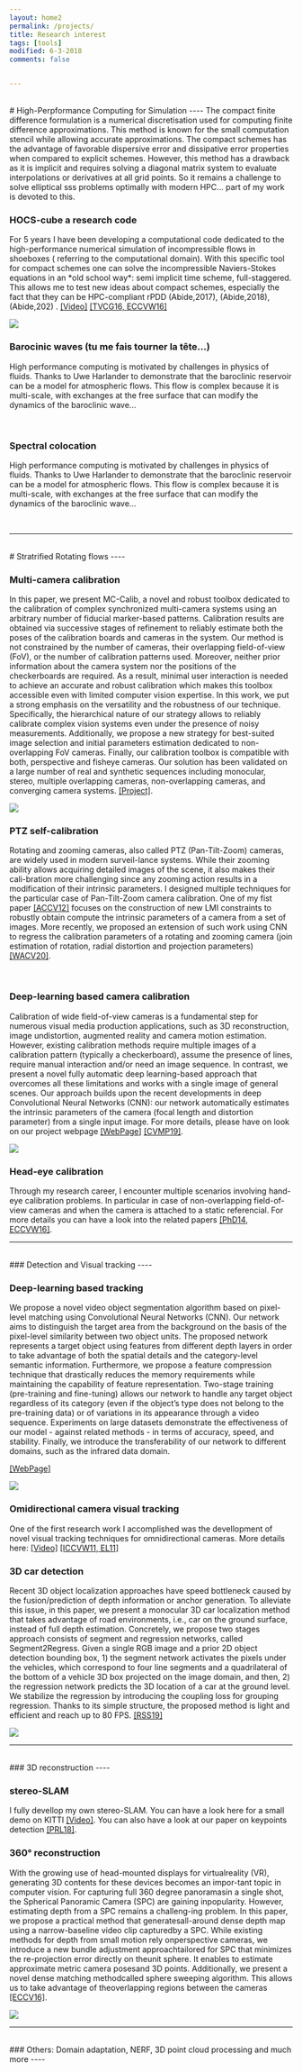 ```yaml
---
layout: home2
permalink: /projects/
title: Research interest
tags: [tools]
modified: 6-3-2018
comments: false


---
```

<br>
# High-Perpformance Computing for Simulation
----
The compact finite difference formulation is a numerical discretisation used for computing finite difference approximations.
This method is known for the small computation stencil  while allowing accurate approximations.
The compact schemes has the advantage of favorable dispersive error and dissipative error properties when compared to explicit schemes.
However, this method has a drawback as it is implicit and requires solving a diagonal matrix system to evaluate interpolations or derivatives at all grid points.
So it remains a challenge to solve elliptical sss problems optimally with modern HPC... part of my work is devoted to this.

<div class="post-container"> 
    <div class="post-content">
        <h3 class="post-title"> HOCS-cube  a research code </h3>
        <p>
		For 5 years I have been developing a computational code dedicated to the high-performance numerical simulation of incompressible flows in shoeboxes ( referring to the computational domain).
		With this specific tool for compact schemes one can solve the incompressible Naviers-Stokes equations in an *old school way*: semi implicit time scheme, full-staggered.
		This allows me to test new ideas about compact schemes, especially the fact that they can be HPC-compliant rPDD (Abide,2017), (Abide,2018),  (Abide,202) .
<a href="http://www.youtube.com/watch?feature=player_embedded&v=RYzgyOgVzM4">[Video]</a> 
<a href="https://www.researchgate.net/publication/305695638_A_Real-time_Augmented_Reality_System_to_See-Through_Cars">[TVCG16, </a>
<a href="https://link.springer.com/chapter/10.1007/978-3-319-48881-3_15">ECCVW16]</a>

 </p></div>
<div class="post-thumb"><img src="/images/STC-2.png" /></div>
</div>


<div class="post-container"> 
    <div class="post-content">
        <h3 class="post-title"> Barocinic waves (tu me fais tourner la tête...) </h3>
		<p>
		High performance computing is motivated by challenges in physics of fluids.
	    Thanks to Uwe Harlander to demonstrate that the baroclinic reservoir can be a model for atmospheric flows. This flow is complex because it is multi-scale, with exchanges at the free surface that can modify the dynamics of the baroclinic wave...
		</p>
<br />

<div class="post-container"> 
    <div class="post-content">
        <h3 class="post-title"> Spectral colocation  </h3>
		<p>
		High performance computing is motivated by challenges in physics of fluids.
	    Thanks to Uwe Harlander to demonstrate that the baroclinic reservoir can be a model for atmospheric flows. This flow is complex because it is multi-scale, with exchanges at the free surface that can modify the dynamics of the baroclinic wave...
		</p>
<br />

---
<br>
# Stratrified Rotating flows
----
<div class="post-container">
    <div class="post-content">
<h3 class="post-title">Multi-camera calibration</h3>
        <p> In this paper, we present MC-Calib, a novel and robust toolbox dedicated to the calibration of complex synchronized multi-camera systems using an arbitrary number of fiducial marker-based patterns. Calibration results are obtained via successive stages of refinement to reliably estimate both the poses of the calibration boards and cameras in the system. Our method is not constrained by the number of cameras, their overlapping field-of-view (FoV), or the number of calibration patterns used. Moreover, neither prior information about the camera system nor the positions of the checkerboards are required. As a result, minimal user interaction is needed to achieve an accurate and robust calibration which makes this toolbox accessible even with limited computer vision expertise. In this work, we put a strong emphasis on the versatility and the robustness of our technique. Specifically, the hierarchical nature of our strategy allows to reliably calibrate complex vision systems even under the presence of noisy measurements. Additionally, we propose a new strategy for best-suited image selection and initial parameters estimation dedicated to non-overlapping FoV cameras. Finally, our calibration toolbox is compatible with both, perspective and fisheye cameras. Our solution has been validated on a large number of real and synthetic sequences including monocular, stereo, multiple overlapping cameras, non-overlapping cameras, and converging camera systems. <a href="https://github.com/rameau-fr/MC-Calib">[Project]</a>.
</p></div>
<div class="post-thumb"><img src="/images/illustration-MCCalib.png" /></div>
</div>

<div class="post-container">
    <div class="post-content">
<h3 class="post-title">PTZ self-calibration</h3>
        <p> Rotating and zooming cameras, also called PTZ (Pan-Tilt-Zoom) cameras, are widely used in modern surveil-lance systems. While their zooming ability allows acquiring detailed images of the scene, it also makes their cali-bration more challenging since any zooming action results in a modification of their intrinsic parameters. I designed multiple techniques for the particular case of Pan-Tilt-Zoom camera calibration. One of my fist paper  <a href="https://www.researchgate.net/publication/232614240_Self-calibration_of_a_PTZ_Camera_Using_New_LMI_Constraints">[ACCV12]</a>  focuses on the construction of new LMI constraints to robustly obtain compute the intrinsic parameters of a camera from a set of images.
More recently, we proposed an extension of such work using CNN to regress the calibration parameters of a rotating and zooming camera (join estimation of rotation, radial distortion and projection parameters) <a href="http://openaccess.thecvf.com/content_WACV_2020/html/Zhang_DeepPTZ_Deep_Self-Calibration_for_PTZ_Cameras_WACV_2020_paper.html">[WACV20]</a>.
</p></div>
</div>

<br />

<div class="post-container">
    <div class="post-content">
<h3 class="post-title">Deep-learning based camera calibration</h3>
        <p>Calibration of wide field-of-view cameras is a fundamental step for numerous visual media production applications, such as 3D reconstruction, image undistortion, augmented reality and camera motion estimation. However, existing calibration methods require multiple images of a calibration pattern (typically a checkerboard), assume the presence of lines, require manual interaction and/or need an image sequence. In contrast, we present a novel fully automatic deep learning-based approach that overcomes all these limitations and works with a single image of general scenes. Our approach builds upon the recent developments in deep Convolutional Neural Networks (CNN): our network automatically estimates the intrinsic parameters of the camera (focal length and distortion parameter) from a single input image. For more details, please have on look on our project webpage 
<a href="https://github.com/alexvbogdan/DeepCalib">[WebPage]</a>
<a href="https://drive.google.com/file/d/1pZgR3wNS6Mvb87W0ixOHmEVV6tcI8d50/view">[CVMP19]</a>.
<div class="post-thumb"><img src="/images/Undistord.png"/></div>
</p></div>
</div>

<div class="post-container">
    <div class="post-content">
<h3 class="post-title">Head-eye calibration</h3>
        <p>Through my research career, I encounter multiple scenarios involving hand-eye calibration problems. In particular in case of non-overlapping field-of-view cameras and when the camera is attached to a static referencial. For more details you can have a look into the related papers 
<a href="https://tel.archives-ouvertes.fr/tel-01128289/file/2014DIJOS031.pdf">[PhD14, </a>
<a href="https://link.springer.com/chapter/10.1007/978-3-319-48881-3_15">ECCVW16]</a>.
</p></div>
</div>



---
<br>
### Detection and Visual tracking
----



<div class="post-container">
    <div class="post-content">
<h3 class="post-title">Deep-learning based tracking</h3>
        <p>We propose a novel video object segmentation algorithm based on pixel-level matching using Convolutional Neural Networks (CNN). Our network aims to distinguish the target area from the background on the basis of the pixel-level similarity between two object units. The proposed network represents a target object using features from different depth layers in order to take advantage of both the spatial details and the category-level semantic information. Furthermore, we propose a feature compression technique that drastically reduces the memory requirements while maintaining the capability of feature representation. Two-stage training (pre-training and fine-tuning) allows our network to handle any target object regardless of its category (even if the object’s type does not belong to the pre-training data) or of variations in its appearance through a video sequence. Experiments on large datasets demonstrate the effectiveness of our model - against related methods - in terms of accuracy, speed, and stability. Finally, we introduce the transferability of our network to different domains, such as the infrared data domain. 

<a href="https://jsyoon4325.wixsite.com/pix-matching">[WebPage]</a>
<div class="post-thumb"><img src="/images/DeepTrack.png" /></div> 
</p></div>
</div>


<div class="post-container">
<h3 class="post-title">Omidirectional camera visual tracking</h3>
    <div class="post-content">
        <p>One of the first research work I accomplished was the devellopment of novel visual tracking techniques for omnidirectional cameras. More details here:  
 <a href="http://www.youtube.com/watch?feature=player_embedded&v=GL33I-zMLB4">[Video]</a> 
<a href="https://hal-univ-bourgogne.archives-ouvertes.fr/file/index/docid/627905/filename/2011_rameau_omnivis.pdf">[ICCVW11, </a>
<a href="http://citeseerx.ist.psu.edu/viewdoc/download?doi=10.1.1.658.1888&rep=rep1&type=pdf">EL11]</a>
</p></div>
</div>

<div class="post-container">
    <div class="post-content">
<h3 class="post-title">3D car detection</h3>
        <p>Recent 3D object localization approaches have speed bottleneck caused by the fusion/prediction of depth information or anchor generation. To alleviate this issue, in this paper, we present a monocular 3D car localization method that takes advantage of road environments, i.e., car on the ground surface, instead of full depth estimation. Concretely, we propose two stages approach consists of segment and regression networks, called Segment2Regress. Given a single RGB image and a prior 2D object detection bounding box, 1) the segment network activates the pixels under the vehicles, which correspond to four line segments and a quadrilateral of the bottom of a vehicle 3D box projected on the image domain, and then, 2) the regression network predicts the 3D location of a car at the ground level. We stabilize the regression by introducing the coupling loss for grouping regression. Thanks to its simple structure, the proposed method is light and efficient and reach up to 80 FPS. 
<a href="http://rss2019.informatik.uni-freiburg.de/papers/0079_FI.pdf">[RSS19]</a>
<div class="post-thumb"><img src="/images/Seg2Reg.png" /></div> 
</p></div>
</div>


---
<br>
### 3D reconstruction
----


<div class="post-container">
    <div class="post-content">
        <h3 class="post-title">stereo-SLAM</h3>
        <p> I fully devellop my own stereo-SLAM. You can have a look here for a small demo on KITTI  
<a href="http://www.youtube.com/watch?feature=player_embedded&v=5g5Uu7XX_Hk">[Video]</a>.
You can also have a look at our paper on keypoints detection <a href="https://github.com/BAILOOL/ANMS-Codes">[PRL18]</a>.
 </p></div>
</div>


<div class="post-container">
    <div class="post-content">
<h3 class="post-title">360° reconstruction</h3>
<p> 
With the growing use of head-mounted displays for virtualreality (VR), generating 3D contents for these devices becomes an impor-tant topic in computer vision. For capturing full 360 degree panoramasin a single shot, the Spherical Panoramic Camera (SPC) are gaining inpopularity. However, estimating depth from a SPC remains a challeng-ing problem. In this paper, we propose a practical method that generatesall-around dense depth map using a narrow-baseline video clip capturedby a SPC. While existing methods for depth from small motion rely onperspective cameras, we introduce a new bundle adjustment approachtailored for SPC that minimizes the re-projection error directly on theunit sphere. It enables to estimate approximate metric camera posesand 3D points. Additionally, we present a novel dense matching methodcalled sphere sweeping algorithm. This allows us to take advantage of theoverlapping regions between the cameras <a href="https://sunghoonim.github.io/assets/paper/ECCV16_Allaround.pdf">[ECCV16]</a>.
<div class="post-thumb"><img src="/images/360Recon.png" /></div> 
</p></div>
</div>


---
<br>
### Others: Domain adaptation, NERF, 3D point cloud processing and much more
----



